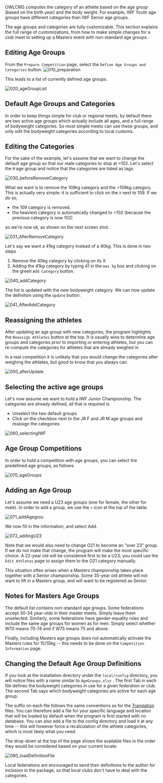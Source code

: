 

OWLCMS computes the category of an athlete based on the age group (based on the birth year) and the body weight.  For example, IWF Youth age groups have different categories than IWF Senior age groups.

The age groups and categories are fully customizable.  This section explains the full range of customizations, from how to make simple changes for a club meet to setting up a Masters event with non-standard age groups.

## Editing Age Groups

From the  `Prepare Competition` page, select the `Define Age Groups and Categories` button.  ![010_preparation](img/Categories/010_preparation.png)

This leads to a list of currently defined age groups.

![020_ageGroupList](img/Categories/020_ageGroupList.png)

## Default Age Groups and Categories

In order to keep things simple for club or regional meets, by default there are two active age groups which actually include all ages, and a full range of bodyweight categories.  So most simple meets can use these groups, and only edit the bodyweight categories according to local customs.

## Editing the Categories

For the sake of the example, let's assume that we want to change the default age group so that our male categories to stop at >102. Let's select the `M` age group and notice that the categories are listed as tags.

![030_beforeRemoveCategory](img/Categories/030_beforeRemoveCategory.png)

What we want is to remove the 109kg category and the >109kg category.   This is actually very simple: it is sufficient to click on the `X` next to 109.  If we do so,

- the 109 category is removed,
- the heaviest category is automatically changed to >102 (because the previous category is now 102)

so we're now ok, as shown on the next screen shot.

![031_AfterRemoveCategory](img/Categories/031_AfterRemoveCategory.png)

Let's say we want a 41kg category instead of a 40kg.  This is done in two steps

1. Remove the 40kg category by clicking on its X
2. Adding the 41kg category by typing 41 in the `max kg` box and clicking on the green `Add Category` button.

![040_addCategory](img/Categories/040_addCategory.png)

The list is updated with the new bodyweight category. We can now update the definition using the `Update` button.

![041_AfterAddCategory](img/Categories/041_AfterAddCategory.png)

## Reassigning the athletes

After updating an age group with new categories, the program highlights the `Reassign Athletes` button at the top.  It is usually wise to determine age groups and categories prior to importing or entering athletes, but you can re-compute the categories for athletes that are already weighed in.

In a real competition it is unlikely that you would change the categories after weighing the athletes, but good to know that you always can.

![050_afterUpdate](img/Categories/050_afterUpdate.png)

## Selecting the active age groups

Let's now assume we want to hold a IWF Junior Championship.  The categories are already defined, all that is required is

- Unselect the two default groups
- Click on the checkbox next to the JR F and JR M age groups and reassign the categories

![060_selectingIWF](img/Categories/060_selectingIWF.png)

## Age Group Competitions

In order to hold a competition with age groups, you can select the predefined age groups, as follows:

![070_ageGroups](img/Categories/070_ageGroups.png)

## Adding an Age Group

Let's assume we need a U23 age groups (one for female, the other for male).  In order to add a group, we use the `+` icon at the top of the table.

![071_addAgegrou](img/Categories/071_addAgegrou.png)

We now fill in the information, and select Add.

![072_addingU23](img/Categories/072_addingU23.png)

Note that we would also need to change O21 to become an "over 23" group.  If we do not make that change, the program will make the most specific choice.  A 22-year old will be considered first to be a U23; you could use the `Edit Athletes` page to assign them to the O21 category manually.

This situation often arises when a Masters championship takes place together with a Senior championship. Some 35-year old athlete will not want to lift in a Masters group, and will want to be registered as Senior.

## Notes for Masters Age Groups

The default list contains non-standard age groups.  Some federations accept 30-34 year-olds in their master meets. Simply leave them unselected.   Similarly, some federations have gender-equality rules and include the same age groups for women as for men.  Simply select whether W70 means 70-74 and if W75 means 75 and above.

Finally, including Masters age groups does not automatically activate the Masters rules for 15/10kg -- this needs to be done on the `Competition Information` page.

## Changing the Default Age Group Definitions

If you look at the installation directory under the `local/config` directory, you will notice files with a name similar to `AgeGroups.xlsx` .  The first Tab in each file defines the bodyweight categories in use for a given federation or club.  The second Tab says which bodyweight categories are active for each age group.

The suffix on each file follows the same conventions as for the [Translation](Translation) files.  You can therefore add a file for your specific language and location that will be loaded by default when the program is first started with no database.  You can also add a file to the config directory and load it at any time -- this will however force a recalculation of the athlete categories, which is most likely what you need.

The drop-down at the top of the page shows the available files in the order they would be considered based on your current locale:

![080_loadDefinitionFile](img/Categories/080_loadDefinitionFile.png)

Local federations are encouraged to send their definitions to the author for inclusion in the package, so that local clubs don't have to deal with the categories.